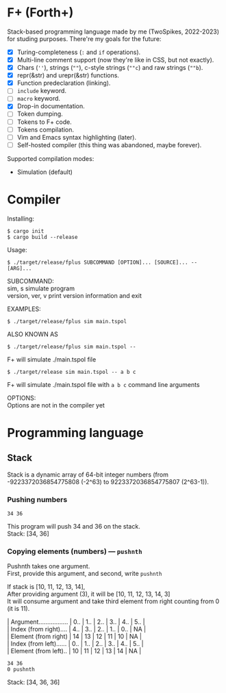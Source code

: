 # F+ (Forth+)

Stack-based programming language made by me (TwoSpikes, 2022-2023) for studing purposes.
There're my goals for the future:
- [x] Turing-completeness (`:` and `if` operations).
- [x] Multi-line comment support (now they're like in CSS, but not exactly).
- [x] Chars (`''`), strings (`""`), c-style strings (`""c`) and raw strings (`""b`).
- [x] repr(&str) and urepr(&str) functions.
- [x] Function predeclaration (linking).
- [ ] `include` keyword.
- [ ] `macro` keyword.
- [x] Drop-in documentation.
- [ ] Token dumping.
- [ ] Tokens to F+ code.
- [ ] Tokens compilation.
- [ ] Vim and Emacs syntax highlighting (later).
- [ ] Self-hosted compiler (this thing was abandoned, maybe forever).

Supported compilation modes:
- Simulation (default)

# Compiler

Installing:
```console
$ cargo init
$ cargo build --release
```

Usage:
```console
$ ./target/release/fplus SUBCOMMAND [OPTION]... [SOURCE]... -- [ARG]...
```

SUBCOMMAND:\
sim, s            simulate program\
version, ver, v   print version information and exit

EXAMPLES:
```console
$ ./target/release/fplus sim main.tspol
```
ALSO KNOWN AS
```console
$ ./target/release/fplus sim main.tspol --
```
F+ will simulate ./main.tspol file


```console
$ ./target/release sim main.tspol -- a b c
```
F+ will simulate ./main.tspol file with `a b c` command line arguments

OPTIONS:\
Options are not in the compiler yet

# Programming language

## Stack

Stack is a dynamic array of 64-bit integer numbers (from -9223372036854775808 (-2^63) to 9223372036854775807 (2^63-1)).

### Pushing numbers

```fplus
34 36
```
This program will push 34 and 36 on the stack.\
Stack: [34, 36]

### Copying elements (numbers) — `pushnth`

Pushnth takes one argument.\
First, provide this argument, and second, write `pushnth`

If stack is [10, 11, 12, 13, 14],\
After providing argument (3), it will be [10, 11, 12, 13, 14, 3]\
It will consume argument and take third element from right counting from 0 (it is 11).

| Argument................. | 0.. | 1.. | 2.. | 3.. | 4.. | 5.. |\
| Index (from right).... | 4.. | 3.. | 2.. | 1.. | 0.. | NA |\
| Element (from right) | 14 | 13 | 12 | 11 | 10 | NA |\
| Index (from left)...... | 0.. | 1.. | 2.. | 3.. | 4.. | 5.. |\
| Element (from left).. | 10 | 11 | 12 | 13 | 14 | NA |


```
34 36
0 pushnth
```
Stack: [34, 36, 36]
